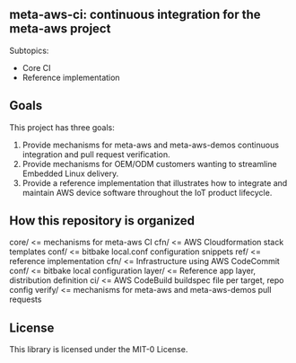 ## meta-aws-ci: continuous integration for the meta-aws project

Subtopics:

* Core CI
* Reference implementation

## Goals

This project has three goals:

1. Provide mechanisms for meta-aws and meta-aws-demos continuous
   integration and pull request verification.
2. Provide mechanisms for OEM/ODM customers wanting to streamline
   Embedded Linux delivery.
3. Provide a reference implementation that illustrates how to
   integrate and maintain AWS device software throughout the IoT
   product lifecycle.

## How this repository is organized

 core/              <= mechanisms for meta-aws CI
   cfn/             <= AWS Cloudformation stack templates
   conf/            <= bitbake local.conf configuration snippets
 ref/               <= reference implementation
   cfn/             <= Infrastructure using AWS CodeCommit
   conf/            <= bitbake local configuration
   layer/           <= Reference app layer, distribution definition
     ci/            <= AWS CodeBuild buildspec file per target, repo config
 verify/            <= mechanisms for meta-aws and meta-aws-demos pull requests


## License

This library is licensed under the MIT-0 License.

